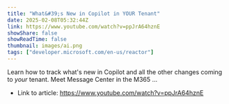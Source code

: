 ```yaml
---
title: "What&#39;s New in Copilot in YOUR Tenant"
date: 2025-02-08T05:32:44Z
link: https://www.youtube.com/watch?v=ppJrA64hznE
showShare: false
showReadTime: false
thumbnail: images/ai.png
tags: ["developer.microsoft.com/en-us/reactor"]
---
```

Learn how to track what's new in Copilot and all the other changes coming to *your* tenant. Meet Message Center in the M365 ...

- Link to article: https://www.youtube.com/watch?v=ppJrA64hznE
